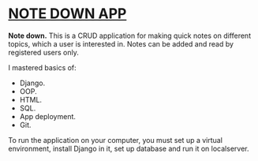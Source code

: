 # [NOTE DOWN APP](https://denysl.pythonanywhere.com)
**Note down.**
This is a CRUD application for making quick notes on different topics, which a user is interested in.
Notes can be added and read by registered users only.

I mastered basics of:
- Django.
- OOP.
- HTML.
- SQL.
- App deployment.
- Git.

To run the application on your computer, you must set up a virtual environment, install Django in it, set up database and run it on localserver.
